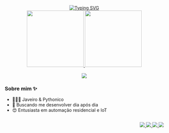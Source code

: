 <div id="welcome" align="center">
  <a href="https://git.io/typing-svg"><img src="https://readme-typing-svg.herokuapp.com?color=FF6F96&center=true&vCenter=true&lines=Ol%C3%A1%2C+eu+sou+o+Luis+Felipe!;Bem+vindo+ao+meu+portf%C3%B3lio!" alt="Typing SVG" /></a>
</div>

<div id="panel-stats" align="center">
  <a href="https://github.com/guimaraesfelipe">
  <img height="180em" src="https://github-readme-stats.vercel.app/api?username=guimaraesfelipe&show_icons=true&theme=dracula&include_all_commits=true&count_private=true"/>
  <img height="180em" src="https://github-readme-stats.vercel.app/api/top-langs/?username=guimaraesfelipe&layout=compact&langs_count=7&theme=dracula"/></a>
</div> <br>

<div id="stacks" align="center" style="display: inline_block">
  <img src="https://skillicons.dev/icons?i=java,spring,idea,python,django,mongo,postman,git,jenkins,kafka,docker,raspberrypi">
</div>

<div id="about">
  <h3> Sobre mim ✨ </h3>
  <ul>
    <li> 🧑🏻‍💻 Javeiro & Pythonico </li>
    <li> 🔭 Buscando me desenvolver dia após dia </li>
    <li> 😍 Entusiasta em automação residencial e IoT </li>
  </ul>
</div>
    
##
  
<div id="contact" align="right">
  <a id="link-whatsapp" href = "https://wa.me/5511987189474?text=Ol%C3%A1%20Felipe%20tudo%20bem?%20vi%20seu%20perfil%20no%20GitHub">
    <img src="https://img.shields.io/badge/WhatsApp-25D366?style=for-the-badge&logo=whatsapp&logoColor=white" target="_blank">
  </a>
  <a id="link-telegram" href = "https://t.me/guimaraesfelipe">
    <img src="https://img.shields.io/badge/Telegram-2CA5E0?style=for-the-badge&logo=telegram&logoColor=white" target="_blank">
  </a>
  <a id="link-mail" href = "mailto:felipeguimaraes@live.com">
    <img src="https://img.shields.io/badge/-Gmail-%23333?style=for-the-badge&logo=gmail&logoColor=white" target="_blank">
  </a>
  <a id="link-linkedin" href="https://www.linkedin.com/in/luisfelipeguimaraespinto/" target="_blank">
    <img src="https://img.shields.io/badge/-LinkedIn-%230077B5?style=for-the-badge&logo=linkedin&logoColor=white" target="_blank">
  </a>
</div>

<!--![Snake animation](https://github.com/guimaraesfelipe/guimaraesfelipe/blob/output/github-contribution-grid-snake.svg)-->
